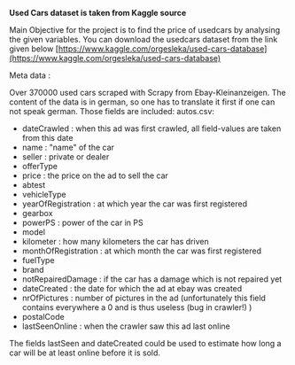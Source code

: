 ﻿

**Used Cars dataset is taken from Kaggle source**

Main Objective for the project is to find the price of usedcars by analysing the given variables. You can download the usedcars dataset from the link given below [https://www.kaggle.com/orgesleka/used-cars-database](https://www.kaggle.com/orgesleka/used-cars-database)

Meta data :

Over 370000 used cars scraped with Scrapy from Ebay-Kleinanzeigen. The content of the data is in german, so one has to translate it first if one can not speak german. Those fields are included: autos.csv:

-   dateCrawled : when this ad was first crawled, all field-values are taken from this date
-   name : "name" of the car
-   seller : private or dealer
-   offerType
-   price : the price on the ad to sell the car
-   abtest
-   vehicleType
-   yearOfRegistration : at which year the car was first registered
-   gearbox
-   powerPS : power of the car in PS
-   model
-   kilometer : how many kilometers the car has driven
-   monthOfRegistration : at which month the car was first registered
-   fuelType
-   brand
-   notRepairedDamage : if the car has a damage which is not repaired yet
-   dateCreated : the date for which the ad at ebay was created
-   nrOfPictures : number of pictures in the ad (unfortunately this field contains everywhere a 0 and is thus useless (bug in crawler!) )
-   postalCode
-   lastSeenOnline : when the crawler saw this ad last online

The fields lastSeen and dateCreated could be used to estimate how long a car will be at least online before it is sold.
